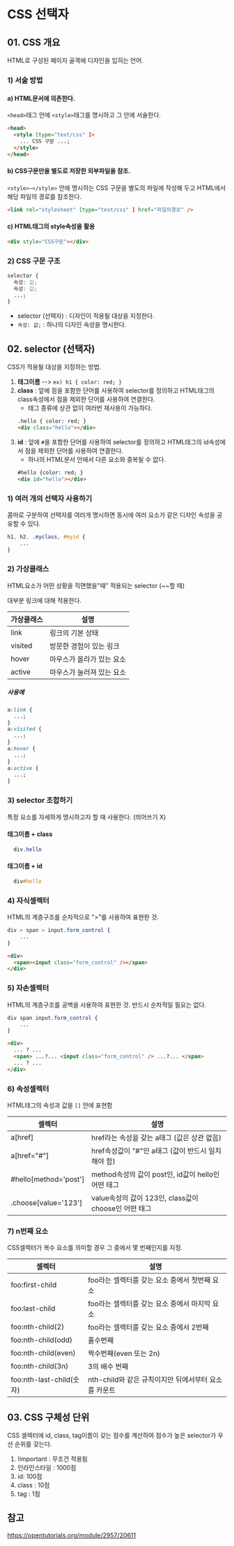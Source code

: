 # CSS 선택자

## 01. CSS 개요

HTML로 구성된 페이지 골격에 디자인을 입히는 언어.

### 1) 서술 방법

#### a) HTML문서에 의존한다.

`<head>`태그 안에 `<style>`태그를 명시하고 그 안에 서술한다.

```html
<head>
  <style [type="text/css" ]>
    ... CSS 구문 ...;
  </style>
</head>
```

#### b) CSS구문만을 별도로 저장한 외부파일을 참조.

`<style>~</style>` 안에 명시하는 CSS 구문을 별도의 파일에 작성해 두고 HTML에서 해당 파일의 경로를 참조한다.

```html
<link rel="stylesheet" [type="text/css" ] href="파일의경로" />
```

#### c) HTML태그의 style속성을 활용

```html
<div style="CSS구문"></div>
```

### 2) CSS 구문 구조

```css
selector {
  속성: 값;
  속성: 값;
  ...;
}
```

- selector (선택자) : 디자인이 적용될 대상을 지정한다.
- `속성: 값;` : 하나의 디자인 속성을 명시한다.

## 02. selector (선택자)

CSS가 적용될 대상을 지정하는 방법.

1. **태그이름** --&gt; `ex) h1 { color: red; }`
2. **class** : 앞에 점을 포함한 단어를 사용하여 selector를 정의하고 HTML태그의 class속성에서 점을 제외한 단어를 사용하여 연결한다.
   - 태그 종류에 상관 없이 여러번 재사용이 가능하다.
   ```html
   .hello { color: red; }
   <div class="hello"></div>
   ```
3. **id** : 앞에 `#`을 포함한 단어를 사용하여 selector를 정의하고 HTML태그의 id속성에서 점을 제외한 단어를 사용하여 연결한다.
   - 하나의 HTML문서 안에서 다른 요소와 중복될 수 없다.
   ```html
   #hello {color: red; }
   <div id="hello"></div>
   ```

### 1) 여러 개의 선택자 사용하기

콤마로 구분하여 선택자를 여러개 명시하면 동시에 여러 요소가 같은 디자인 속성을 공유할 수 있다.

```CSS
h1, h2, .myclass, #myid {
    ...
}
```

### 2) 가상클래스

HTML요소가 어떤 상황을 직면했을"때" 적용되는 selector (~~할 때)

대부분 링크에 대해 적용한다.

| 가상클래스 | 설명                      |
| ---------- | ------------------------- |
| link       | 링크의 기본 상태          |
| visited    | 방문한 경험이 있는 링크   |
| hover      | 마우스가 올라가 있는 요소 |
| active     | 마우스가 눌러져 있는 요소 |

##### 사용예

```css
a:link {
  ...;
}
a:visited {
  ...;
}
a:hover {
  ...;
}
a:active {
  ...;
}
```

### 3) selector 조합하기

특정 요소를 자세하게 명시하고자 할 때 사용한다. (띄어쓰기 X)

#### 태그이름 + class

```css
  div.hello
```

#### 태그이름 + id

```css
  div#hello
```

### 4) 자식셀렉터

HTML의 계층구조를 순차적으로 ">"를 사용하여 표현한 것.

```CSS
div > span > input.form_control {
    ...
}
```

```html
<div>
  <span><input class="form_control" /></span>
</div>
```

### 5) 자손셀렉터

HTML의 계층구조를 공백을 사용하여 표현한 것. 반드시 순차적일 필요는 없다.

```CSS
div span input.form_control {
    ...
}
```

```html
<div>
  ... ? ...
  <span> ...?... <input class="form_control" /> ...?... </span>
  ... ? ...
</div>
```

### 6) 속성셀렉터

HTML태그의 속성과 값을 `[]` 안에 표현함

| 셀렉터                | 설명                                                 |
| --------------------- | ---------------------------------------------------- |
| a[href]               | href라는 속성을 갖는 a태그 (값은 상관 없음)          |
| a[href="#"]           | href속성값이 "#"인 a태그 (값이 반드시 일치해야 함)   |
| #hello[method='post'] | method속성의 값이 post인, id값이 hello인 어떤 태그   |
| .choose[value='123']  | value속성의 값이 123인, class값이 choose인 어떤 태그 |

### 7) n번째 요소

CSS셀렉터가 복수 요소를 의미할 경우 그 중에서 몇 번째인지를 지정.

| 셀렉터                   | 설명                                                 |
| ------------------------ | ---------------------------------------------------- |
| foo:first-child          | foo라는 셀렉터를 갖는 요소 중에서 첫번째 요소        |
| foo:last-child           | foo라는 셀렉터를 갖는 요소 중에서 마지막 요소        |
| foo:nth-child(2)         | foo라는 셀렉터를 갖는 요소 중에서 2번째              |
| foo:nth-child(odd)       | 홀수번째                                             |
| foo:nth-child(even)      | 짝수번째(even 또는 2n)                               |
| foo:nth-child(3n)        | 3의 배수 번째                                        |
| foo:nth-last-child(숫자) | nth-child와 같은 규칙이지만 뒤에서부터 요소를 카운트 |

## 03. CSS 구체성 단위

CSS 셀렉터에 id, class, tag이름이 갖는 점수를 계산하여 점수가 높은 selector가 우선 순위를 갖는다.

1. !important : 무조건 적용됨
2. 인라인스타일 : 1000점
3. id: 100점
4. class : 10점
5. tag : 1점

## 참고

https://opentutorials.org/module/2957/20611

